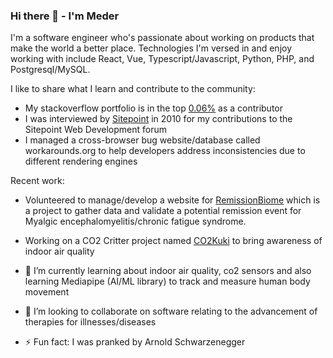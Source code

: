 ### Hi there 👋 - I'm Meder

I'm a software engineer who's passionate about working on products that make the world a better place. Technologies I'm versed in and enjoy working with include React, Vue, Typescript/Javascript, Python, PHP, and Postgresql/MySQL.

I like to share what I learn and contribute to the community: 
- My stackoverflow portfolio is in the top <a href="https://stackoverflow.com/users/145190/meder-omuraliev">0.06%</a> as a contributor
- I was interviewed by <a href="https://sitepoint.com/">Sitepoint</a> in 2010 for my contributions to the Sitepoint Web Development forum
- I managed a cross-browser bug website/database called workarounds.org to help developers address inconsistencies due to different rendering engines

Recent work:

- Volunteered to manage/develop a website for <a href="https://remissionbiome.org/">RemissionBiome</a> which is a project to gather data and validate a potential remission event for Myalgic encephalomyelitis/chronic fatigue syndrome.
- Working on a CO2 Critter project named <a href="https://co2kuki.com/">CO2Kuki</a> to bring awareness of indoor air quality

- 🌱 I’m currently learning about indoor air quality, co2 sensors and also learning Mediapipe (AI/ML library) to track and measure human body movement
- 👯 I’m looking to collaborate on software relating to the advancement of therapies for illnesses/diseases
- ⚡ Fun fact: I was pranked by Arnold Schwarzenegger

